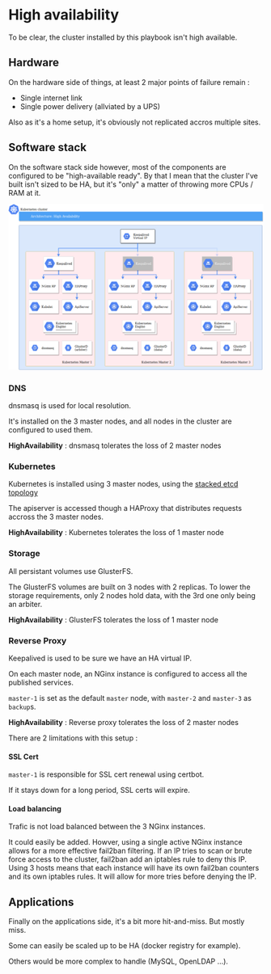 # High availability

To be clear, the cluster installed by this playbook isn't high available.

## Hardware

On the hardware side of things, at least 2 major points of failure remain :

* Single internet link
* Single power delivery (allviated by a UPS)

Also as it's a home setup, it's obviously not replicated accros multiple sites.

## Software stack

On the software stack side however, most of the components are configured to be "high-available ready".
By that I mean that the cluster I've built isn't sized to be HA, but it's "only" a matter of throwing more CPUs / RAM at it.

![Architecture - High availability](diagrams/Architecture_High_availability.png "Architecture - High availability")

### DNS

dnsmasq is used for local resolution.

It's installed on the 3 master nodes, and all nodes in the cluster are configured to used them.

**HighAvailability** : dnsmasq tolerates the loss of 2 master nodes

### Kubernetes

Kubernetes is installed using 3 master nodes, using the [stacked etcd topology](https://kubernetes.io/docs/setup/independent/ha-topology/#stacked-etcd-topology)

The apiserver is accessed though a HAProxy that distributes requests accross the 3 master nodes.

**HighAvailability** : Kubernetes tolerates the loss of 1 master node

### Storage

All persistant volumes use GlusterFS.

The GlusterFS volumes are built on 3 nodes with 2 replicas.
To lower the storage requirements, only 2 nodes hold data, with the 3rd one only being an arbiter.

**HighAvailability** : GlusterFS tolerates the loss of 1 master node

### Reverse Proxy

Keepalived is used to be sure we have an HA virtual IP.

On each master node, an NGinx instance is configured to access all the published services.

`master-1` is set as the default `master` node, with `master-2` and `master-3` as `backup`s.

**HighAvailability** : Reverse proxy tolerates the loss of 2 master nodes

There are 2 limitations with this setup :

#### SSL Cert

`master-1` is responsible for SSL cert renewal using certbot.

If it stays down for a long period, SSL certs will expire.

#### Load balancing

Trafic is not load balanced between the 3 NGinx instances.

It could easily be added. Howver, using a single active NGinx instance allows for a more effective fail2ban filtering.
If an IP tries to scan or brute force access to the cluster, fail2ban add an iptables rule to deny this IP. Using 3 hosts means that each instance will have its own fail2ban counters and its own iptables rules. It will allow for more tries before denying the IP.

## Applications

Finally on the applications side, it's a bit more hit-and-miss. But mostly miss.

Some can easily be scaled up to be HA (docker registry for example).

Others would be more complex to handle (MySQL, OpenLDAP ...).
